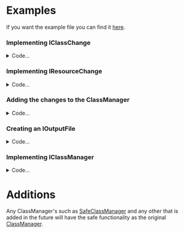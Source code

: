 # Examples

If you want the example file you can find it [here](./java/me/examples/ExampleFile.java).

### Implementing IClassChange

<details>
<summary>Code...</summary>

```java
import com.universal.asm.changes.IClassChange;
import org.objectweb.asm.tree.ClassNode;

import java.util.Random;

public static class RenameChange implements IClassChange {

    @Override
    public ClassNode applyChanges(ClassNode classNode) {
        // Implementing a remapper here for this change would be the actual usage but for this example we will be changing the name to "hii".
        classNode.name = "Hiiiiii" + new Random().nextInt(Integer.MAX_VALUE); // If the class name is the same it will be overwritten over and over.
        return classNode; // You need to return the classNode you changed
    }
}
```

</details>

### Implementing IResourceChange

<details>
<summary>Code...</summary>

```java
import com.universal.asm.changes.IResourceChange;
import com.universal.asm.file.ResourceFile;

public static class ManifestChange implements IResourceChange {

    @Override
    public ResourceFile applyChange(String name, byte[] data) {
        // Implementing any code here will work for this example we will change the name of the file. This would normally break the JAR do not use this as actual code.
        if (name.equalsIgnoreCase("META-INF/MANIFEST.MF")) {
            name = "MY MANIFEST.MF";
        }
        return new ResourceFile(name, data); // You have to return a RecourseFile with the name and data (bytes) of the file.
    }
}
```

</details>

### Adding the changes to the ClassManager

<details>
<summary>Code...</summary>

```java
import com.universal.asm.manager.ClassManager;
import com.universal.asm.changes.IClassChange;
import com.universal.asm.changes.IResourceChange;

import java.io.File;

public static class Main {
    public static void main(String[] args) {
        ClassManager classManager = new ClassManager(); // Creating a new instance of ClassManager.

        File file = new File("Random.jar"); // Random JAR you want to read.

        classManager.readJarFile(file);

        /* Preferred Way */
        classManager.applyChanges(new RenameChange()); // Apply the IClassChange in here. You can input as many as you want.

        classManager.applyChanges(new ManifestChange()); // Apply the IResourceChange in here. You can input as many as you want.

        // There are multiple ways of using `applyChanges`, I will show you another way you can do it.

        /* Another Way */
        IClassChange[] classChanges = new IClassChange[] {new RenameChange()}; // A list of IClassChanges

        IResourceChange[] resourceChanges = new IResourceChange[] {new ManifestChange()}; // A list of IResourceChanges

        classManager.applyChanges(classChanges, resourceChanges);

    }
}
```

</details>

### Creating an IOutputFile

<details>
<summary>Code...</summary>

```java
import com.universal.asm.manager.ClassManager;
import com.universal.asm.file.IOutputFile;

import java.io.File;

public static class Example {
    public static void main(String[] args) {
        ClassManager classManager = new ClassManager(); // Creating a new instance of ClassManager.

        File file = new File("Random.jar"); // Random JAR you want to read.

        classManager.readJarFile(file); // Reading a File input.

        classManager.applyChanges(new RenameChange()); // Applying changes.

        // This is the only way you can output file data.
        IOutputFile outputFile = classManager.outputFile();
    }
}
```

</details>

### Implementing IClassManager

<details>
<summary>Code...</summary>

```java
import com.universal.asm.manager.IClassManager;
import com.universal.asm.changes.IClassChange;
import com.universal.asm.changes.IResourceChange;
import com.universal.asm.file.IOutputFile;

import java.io.File;

public static class CustomClassManager implements IClassManager {

    @Override
    public void readJarFile(File fileInput) {
        // Read JAR here.
    }

    @Override
    public void applyChanges(IClassChange... classChanges) {
        // Apply Class Changes here.
    }

    @Override
    public void applyChanges(IResourceChange... resourceChanges) {
        // Apply Resource Changes here.
    }

    @Override
    public void applyChanges(IClassChange[] classChanges, IResourceChange[] resourceChanges) {
        // Call both `applyChanges` functions or create your own logic here.
    }

    @Override
    public IOutputFile outputFile() {
        // Return an IOutputFile with the modified class and resource data.
        return null;
    }

    @Override
    public void close() {
        // Close all maps and lists that you're using and reset any values you have here.
    }
}
```

</details>

# Additions

Any ClassManager's such as [SafeClassManager](../src/main/java/com/universal/asm/manager/thread/SafeClassManager.java)
and any other that is added in the future will have the safe functionality as the original
[ClassManager](../src/main/java/com/universal/asm/manager/ClassManager.java).